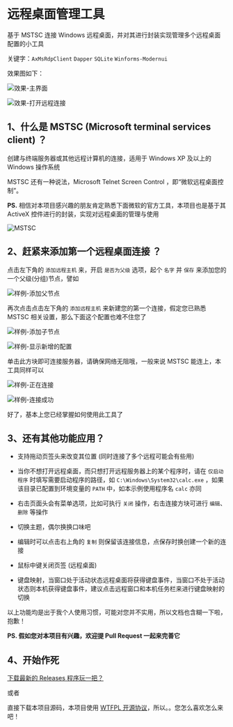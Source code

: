 # 远程桌面管理工具 

基于 MSTSC 连接 Windows 远程桌面，并对其进行封装实现管理多个远程桌面配置的小工具

关键字：`AxMsRdpClient` `Dapper` `SQLite` `Winforms-Modernui`

效果图如下：

![效果-主界面](https://github.com/wang9563/RemoteDesktopManage/blob/master/Images/%E6%95%88%E6%9E%9C-%E4%B8%BB%E7%95%8C%E9%9D%A2.png)

![效果-打开远程连接](https://github.com/wang9563/RemoteDesktopManage/blob/master/Images/%E6%95%88%E6%9E%9C-%E6%89%93%E5%BC%80%E8%BF%9C%E7%A8%8B%E8%BF%9E%E6%8E%A5.png)


## 1、什么是 MSTSC (Microsoft terminal services client) ？
创建与终端服务器或其他远程计算机的连接，适用于 Windows XP 及以上的 Windows 操作系统

MSTSC 还有一种说法，Microsoft Telnet Screen Control ，即“微软远程桌面控制”。

**PS.** 相信对本项目感兴趣的朋友肯定熟悉下面微软的官方工具，本项目也是基于其 ActiveX 控件进行的封装，实现对远程桌面的管理与使用

![MSTSC](https://github.com/wang9563/RemoteDesktopManage/blob/master/Images/MSTSC.png)

## 2、赶紧来添加第一个远程桌面连接 ？
点击左下角的 `添加远程主机` 来，开启 `是否为父级` 选项，起个 `名字` 并 `保存` 来添加您的一个父级(分组)节点，譬如

![样例-添加父节点](https://github.com/wang9563/RemoteDesktopManage/blob/master/Images/%E6%A0%B7%E4%BE%8B-%E6%B7%BB%E5%8A%A0%E7%88%B6%E8%8A%82%E7%82%B9.png)

再次点击点击左下角的 `添加远程主机` 来新建您的第一个连接，假定您已熟悉 MSTSC 相关设置，那么下面这个配置也难不住您了

![样例-添加子节点](https://github.com/wang9563/RemoteDesktopManage/blob/master/Images/%E6%A0%B7%E4%BE%8B-%E6%B7%BB%E5%8A%A0%E5%AD%90%E8%8A%82%E7%82%B9.png)

![样例-显示新增的配置](https://github.com/wang9563/RemoteDesktopManage/blob/master/Images/%E6%A0%B7%E4%BE%8B-%E6%98%BE%E7%A4%BA%E6%96%B0%E5%A2%9E%E7%9A%84%E9%85%8D%E7%BD%AE.png)

单击此方块即可连接服务器，请确保网络无阻哦，一般来说 MSTSC 能连上，本工具同样可以

![样例-正在连接](https://github.com/wang9563/RemoteDesktopManage/blob/master/Images/%E6%A0%B7%E4%BE%8B-%E6%AD%A3%E5%9C%A8%E8%BF%9E%E6%8E%A5.png)

![样例-连接成功](https://github.com/wang9563/RemoteDesktopManage/blob/master/Images/%E6%A0%B7%E4%BE%8B-%E8%BF%9E%E6%8E%A5%E6%88%90%E5%8A%9F.png)

好了，基本上您已经掌握如何使用此工具了

## 3、还有其他功能应用？

* 支持拖动页签头来改变其位置 (同时连接了多个远程可能会有些用)

* 当你不想打开远程桌面，而只想打开远程服务器上的某个程序时，请在 `仅启动程序` 时填写需要启动程序的路径，如 `C:\Windows\System32\calc.exe` ，如果该目录已配置到环境变量的 `PATH` 中，如本示例使用程序名 `calc` 亦同

* 右击页面头会有菜单选项，比如可执行 `关闭` 操作，右击连接方块可进行 `编辑`、`删除` 等操作
* 切换主题，偶尔换换口味吧
* 编辑时可以点击右上角的 `复制` 则保留该连接信息，点保存时换创建一个新的连接
* 鼠标中键关闭页签 (远程桌面)
* 键盘映射，当窗口处于活动状态远程桌面将获得键盘事件，当窗口不处于活动状态则本机获得键盘事件，建议点击远程窗口和本机任务栏来进行键盘映射的切换

以上功能均是出于我个人使用习惯，可能对您并不实用，所以文档也含糊一下啦，抱歉！

**PS. 假如您对本项目有兴趣，欢迎提 Pull Request 一起来完善它**

## 4、开始作死

[下载最新的 Releases 程序玩一把？](https://github.com/wang9563/RemoteDesktopManage/releases)

或者

直接下载本项目源码，本项目使用 [WTFPL 开源协议](https://github.com/wang9563/RemoteDesktopManage/blob/master/LICENSE)，所以。。您怎么喜欢怎么来吧！
